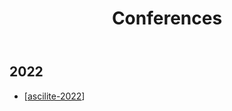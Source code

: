 ﻿---
backlinks:
- title: Sense
  url: /memex/sense/sense.html
title: Conferences
---
## 2022

- [[ascilite-2022]]


[//begin]: # "Autogenerated link references for markdown compatibility"
[ascilite-2022]: ascilite2022/ascilite-2022 "ASCILITE 2022"
[//end]: # "Autogenerated link references"